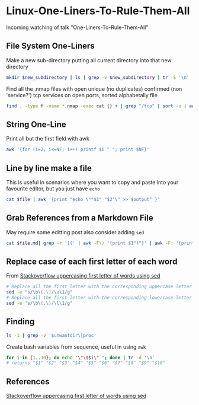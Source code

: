# Linux-One-Liners-To-Rule-Them-All

Incoming watching of talk "One-Liners-To-Rule-Them-All"

## File System One-Liners

Make a new sub-directory putting all current directory into that new directory 
```bash
mkdir $new_subdirectory | ls | grep -v $new_subdirectory | tr -S '\n' ' ' | xargs -I@ bash -c 'mv @ $new_subdirectory/'
```

Find all the .nmap  files with open unique (no duplicates) confirmed (non 'service?') tcp services on open ports, sorted alphabetally file
```bash
find . -type f -name *.nmap -exec cat {} + | grep "/tcp" | sort -u | awk '{print $3}' | sort -u | grep -v '?\|[0-9]'
```

## String One-Line

Print all but the first field with awk
```bash
awk '{for (i=2; i<=NF; i++) printf $i " "; print $NF}'
```

## Line by line make a file

This is useful in scenarios where you want to copy and paste into your favourite editor, but you just have `echo` 
```bash
cat $file | awk '{print "echo \""$1" "$2"\" >> $output" }'
```

##  Grab References from a Markdown File

May require some editting post also consider adding `sed`
```bash
cat $file.md| grep -r '](' | awk -F\) '{print $1")"}' | awk -F: '{print $2$3}'
```

## Replace case of each first letter of each word

From [Stackoverflow uppercasing first letter of words using sed](https://stackoverflow.com/questions/1538676/uppercasing-first-letter-of-words-using-sed)
```bash
# Replace all the first letter with the corresponding uppercase letter 
sed -e "s/\b\(.\)/\u\1/g"
# Replace all the first letter with the corresponding lowercase letter 
sed -e "s/\b\(.\)/\l\1/g"
```

## Finding 

```bash
ls -1 | grep -v '$unwantdir\|proc'
```

Create bash variables from sequence, useful in using `awk`
```bash
for i in {1..10}; do echo "\"\$$i\" "; done | tr -d '\n'
# returns "$1" "$2" "$3" "$4" "$5" "$6" "$7" "$8" "$9" "$10"
```


## References

[Stackoverflow uppercasing first letter of words using sed](https://stackoverflow.com/questions/1538676/uppercasing-first-letter-of-words-using-sed)